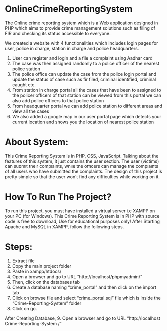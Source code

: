 # OnlineCrimeReportingSystem
The Online crime reporting system which is a Web application designed in PHP which aims to provide crime management solutions such as filing of FIR and checking its status accessible to everyone.

We created a website with 4 functionalities which includes login pages for user, police in charge, station in charge and police headquarters.
1. User can register and login and a file a complaint using Aadhar card
2. The case was then assigned randomly to a police officer of the nearest police station
3. The police office can update the case from the police login portal and update the status of case such as fir filed, criminal identified, criminal caught etc.
4. From station in charge portal all the cases that have been to assigned to the policer officers of that station can be viewed from this portal we can also add police officers to that police station
5. From headquarter portal we can add police station to different areas and view all the cases
6. We also added a google map in our user portal page which detects your current location and shows you the location of nearest police station

# About System:
This Crime Reporting System is in PHP, CSS, JavaScript. Talking about the features of this system, it just contains the user section. The user (victims) can submit their complaints, 
while the officers can manage the complaints of all users who have submitted the complaints. The design of this project is pretty simple so that the user won’t find any difficulties while working on it.

# How To Run The Project?
To run this project, you must have installed a virtual server i.e XAMPP on your PC (for Windows). This Crime Reporting System is in PHP with source code is free to download, Use for educational purposes only!
After Starting Apache and MySQL in XAMPP, follow the following steps.

# Steps:
1. Extract file
2. Copy the main project folder
3. Paste in xampp/htdocs/
4. Open a browser and go to URL “http://localhost/phpmyadmin/”
5. Then, click on the databases tab
6. Create a database naming “crime_portal” and then click on the import tab
7. Click on browse file and select “crime_portal.sql” file which is inside the “Crime-Reporting-System” folder
8. Click on go.

After Creating Database,
9. Open a browser and go to URL “http://localhost Crime-Reporting-System /”
